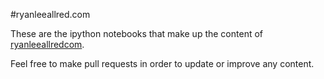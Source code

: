 #ryanleeallred.com 

These are the ipython notebooks that make up the content of [ryanleeallredcom](http://www.ryanleeallred.com).

Feel free to make pull requests in order to update or improve any content.